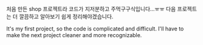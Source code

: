 처음 만든 shop 프로젝트라 코드가 지저분하고 주먹구구식입니다...ㅠㅠ
다음 프로젝트는 더 깔끔하고 알아보기 쉽게 정리해야겠습니다.

It's my first project, so the code is complicated and difficult.
I'll have to make the next project cleaner and more recognizable.
